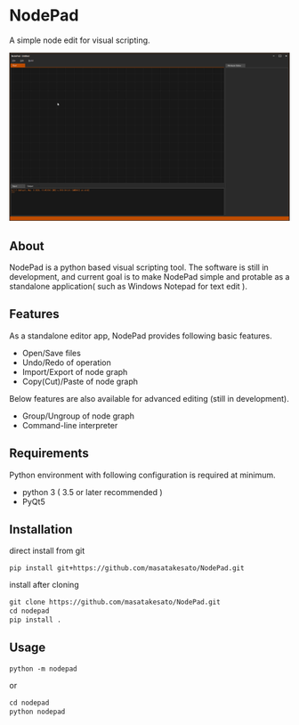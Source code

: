 # NodePad

A simple node edit for visual scripting.

![nodepad](https://github.com/masatakesato/NodePad/blob/master/images/nodepad.gif?raw=true)

## About



NodePad is a python based visual scripting tool.
The software is still in development, and current goal is to make NodePad simple and protable as a standalone application( such as Windows Notepad for text edit ).

## Features

As a standalone editor app, NodePad provides following basic features.

- Open/Save files
- Undo/Redo of operation
- Import/Export of node graph
- Copy(Cut)/Paste of node graph

Below features are also available for advanced editing (still in development).

- Group/Ungroup of node graph
- Command-line interpreter

## Requirements

Python environment with following configuration is required at minimum.

* python 3 ( 3.5 or later recommended ) 
* PyQt5

## Installation

direct install from git

```
pip install git+https://github.com/masatakesato/NodePad.git
```

install after cloning

```
git clone https://github.com/masatakesato/NodePad.git
cd nodepad
pip install .
```

## Usage

```
python -m nodepad
```

or

```
cd nodepad
python nodepad
```
